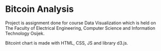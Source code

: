 # Bitcoin Analysis

Project is assignment done for course Data Visualization which is held on The Faculty of Electrical Engineering, Computer Science and Information Technology Osijek.

Bitcoint chart is made with HTML, CSS, JS and library d3.js. 
